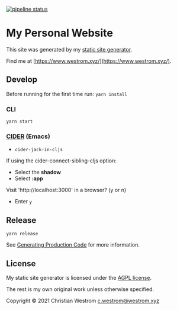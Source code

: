 [![pipeline status](https://gitlab.com/wildwestrom/mysite/badges/master/pipeline.svg)](https://gitlab.com/wildwestrom/mysite/-/commits/master)
# My Personal Website
This site was generated by my [static site generator](https://gitlab.com/wildwestrom/cljs-tailwind-static).

Find me at [https://www.westrom.xyz/](https://www.westrom.xyz/).

## Develop

Before running for the first time run:
`yarn install`

### CLI

`yarn start`

### [CIDER](https://cider.mx/) (Emacs)

- `cider-jack-in-cljs`

If using the cider-connect-sibling-cljs option:

-  Select the **shadow** 
-  Select **:app**

Visit 'http://localhost:3000' in a browser? (y or n)

- Enter `y`

## Release

`yarn release`

See [Generating Production Code](https://shadow-cljs.github.io/docs/UsersGuide.html#release) for more information.

## License

My static site generator is licensed under the [AGPL license](https://www.gnu.org/licenses/agpl-3.0.html).

The rest is my own original work unless otherwise specified.

Copyright © 2021 Christian Westrom c.westrom@westrom.xyz
